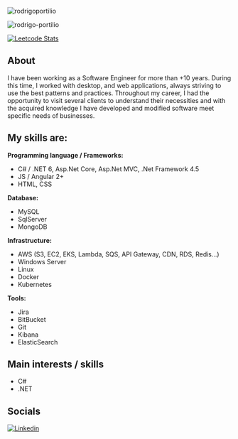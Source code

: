 ![rodrigoportilio](https://github-readme-stats.vercel.app/api?username=rodrigo-portilio&count_private=true)

![rodrigo-portilio](https://github-readme-stats.vercel.app/api/top-langs/?username=rodrigo-portilio&count_private=true&layout=compact&langs_count=8&hide=html,css)

[![Leetcode Stats](https://leetcard.jacoblin.cool/RodrigoPortilio?theme=wtf&font=Arimo)](https://leetcode.com/rodrigoportilio)

## About

I have been working as a Software Engineer for more than +10 years. During this time, I worked with desktop, and web applications, always striving to use the best patterns and practices. Throughout my career, I had the opportunity to visit several clients to understand their necessities and with the acquired knowledge I have developed and modified software meet specific needs of businesses.

## My skills are:

**Programming language  / Frameworks:**  

- C# / .NET 6, Asp.Net Core, Asp.Net MVC, .Net Framework 4.5
- JS / Angular 2+
- HTML, CSS

**Database:**

- MySQL
- SqlServer
- MongoDB

**Infrastructure:**

- AWS (S3, EC2, EKS, Lambda, SQS, API Gateway, CDN, RDS, Redis...)
- Windows Server
- Linux
- Docker
- Kubernetes

**Tools:**

- Jira
- BitBucket
- Git
- Kibana
- ElasticSearch 

## Main interests / skills

- C#
- .NET

## Socials

[![Linkedin](https://img.shields.io/badge/LinkedIn-100%25-blue?style=for-the-badge&logo=Linkedin&logoColor=white&link=https://www.linkedin.com/in/rodrigo-santos-portilio/)](https://www.linkedin.com/in/rodrigo-santos-portilio/)
